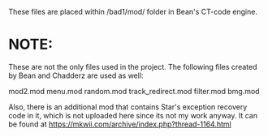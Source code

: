 These files are placed within /bad1/mod/ folder in Bean's CT-code engine.

# NOTE: 
These are not the only files used in the project. The following files created by
Bean and Chadderz are used as well:

mod2.mod
menu.mod
random.mod
track_redirect.mod
filter.mod
bmg.mod

Also, there is an additional mod that contains Star's exception recovery code in it,
which is not uploaded here since its not my work anyway. It can be found at https://mkwii.com/archive/index.php?thread-1164.html
